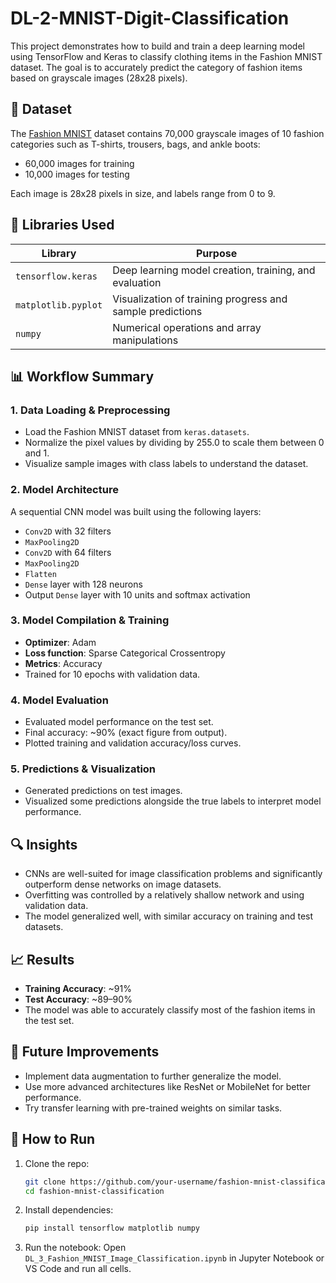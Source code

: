 # DL-2-MNIST-Digit-Classification
This project demonstrates how to build and train a deep learning model using TensorFlow and Keras to classify clothing items in the Fashion MNIST dataset. The goal is to accurately predict the category of fashion items based on grayscale images (28x28 pixels).


## 📂 Dataset

The [Fashion MNIST](https://github.com/zalandoresearch/fashion-mnist) dataset contains 70,000 grayscale images of 10 fashion categories such as T-shirts, trousers, bags, and ankle boots:

* 60,000 images for training
* 10,000 images for testing

Each image is 28x28 pixels in size, and labels range from 0 to 9.

## 🧰 Libraries Used

| Library             | Purpose                                                   |
| ------------------- | --------------------------------------------------------- |
| `tensorflow.keras`  | Deep learning model creation, training, and evaluation    |
| `matplotlib.pyplot` | Visualization of training progress and sample predictions |
| `numpy`             | Numerical operations and array manipulations              |

## 📊 Workflow Summary

### 1. **Data Loading & Preprocessing**

* Load the Fashion MNIST dataset from `keras.datasets`.
* Normalize the pixel values by dividing by 255.0 to scale them between 0 and 1.
* Visualize sample images with class labels to understand the dataset.

### 2. **Model Architecture**

A sequential CNN model was built using the following layers:

* `Conv2D` with 32 filters
* `MaxPooling2D`
* `Conv2D` with 64 filters
* `MaxPooling2D`
* `Flatten`
* `Dense` layer with 128 neurons
* Output `Dense` layer with 10 units and softmax activation

### 3. **Model Compilation & Training**

* **Optimizer**: Adam
* **Loss function**: Sparse Categorical Crossentropy
* **Metrics**: Accuracy
* Trained for 10 epochs with validation data.

### 4. **Model Evaluation**

* Evaluated model performance on the test set.
* Final accuracy: \~90% (exact figure from output).
* Plotted training and validation accuracy/loss curves.

### 5. **Predictions & Visualization**

* Generated predictions on test images.
* Visualized some predictions alongside the true labels to interpret model performance.

## 🔍 Insights

* CNNs are well-suited for image classification problems and significantly outperform dense networks on image datasets.
* Overfitting was controlled by a relatively shallow network and using validation data.
* The model generalized well, with similar accuracy on training and test datasets.

## 📈 Results

* **Training Accuracy**: \~91%
* **Test Accuracy**: \~89–90%
* The model was able to accurately classify most of the fashion items in the test set.

## 🧪 Future Improvements

* Implement data augmentation to further generalize the model.
* Use more advanced architectures like ResNet or MobileNet for better performance.
* Try transfer learning with pre-trained weights on similar tasks.

## 🚀 How to Run

1. Clone the repo:

   ```bash
   git clone https://github.com/your-username/fashion-mnist-classification.git
   cd fashion-mnist-classification
   ```

2. Install dependencies:

   ```bash
   pip install tensorflow matplotlib numpy
   ```

3. Run the notebook:
   Open `DL_3_Fashion_MNIST_Image_Classification.ipynb` in Jupyter Notebook or VS Code and run all cells.
